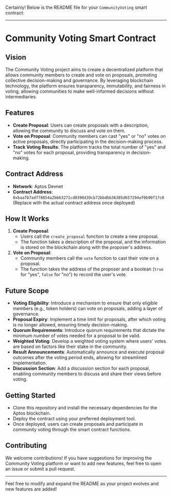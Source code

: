 Certainly! Below is the README file for your `CommunityVoting` smart contract:

---

# Community Voting Smart Contract

## Vision

The Community Voting project aims to create a decentralized platform that allows community members to create and vote on proposals, promoting collective decision-making and governance. By leveraging blockchain technology, the platform ensures transparency, immutability, and fairness in voting, allowing communities to make well-informed decisions without intermediaries.

## Features

- **Create Proposal**: Users can create proposals with a description, allowing the community to discuss and vote on them.
- **Vote on Proposal**: Community members can cast "yes" or "no" votes on active proposals, directly participating in the decision-making process.
- **Track Voting Results**: The platform tracks the total number of "yes" and "no" votes for each proposal, providing transparency in decision-making.

## Contract Address

- **Network**: Aptos Devnet
- **Contract Address**: `0xbaa7b7adf78854a2bb63271cd0390d39cb72bbdbb36305d657294af0b90f17c0` (Replace with the actual contract address once deployed)

## How It Works

1. **Create Proposal**:
   - Users call the `create_proposal` function to create a new proposal.
   - The function takes a description of the proposal, and the information is stored on the blockchain along with the proposer's address.
2. **Vote on Proposal**:
   - Community members call the `vote` function to cast their vote on a proposal.
   - The function takes the address of the proposer and a boolean (`true` for "yes", `false` for "no") to record the user's vote.

## Future Scope

- **Voting Eligibility**: Introduce a mechanism to ensure that only eligible members (e.g., token holders) can vote on proposals, adding a layer of governance.
- **Proposal Expiry**: Implement a time limit for proposals, after which voting is no longer allowed, ensuring timely decision-making.
- **Quorum Requirements**: Introduce quorum requirements that dictate the minimum number of votes needed for a proposal to be valid.
- **Weighted Voting**: Develop a weighted voting system where users' votes are based on factors like their stake in the community.
- **Result Announcements**: Automatically announce and execute proposal outcomes after the voting period ends, allowing for streamlined implementation.
- **Discussion Section**: Add a discussion section for each proposal, enabling community members to discuss and share their views before voting.

## Getting Started

- Clone this repository and install the necessary dependencies for the Aptos blockchain.
- Deploy the contract using your preferred deployment tool.
- Once deployed, users can create proposals and participate in community voting through the smart contract functions.

## Contributing

We welcome contributions! If you have suggestions for improving the Community Voting platform or want to add new features, feel free to open an issue or submit a pull request.

---

Feel free to modify and expand the README as your project evolves and new features are added!
